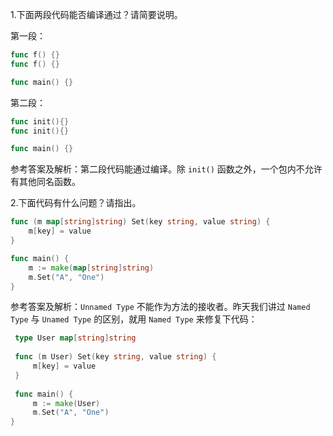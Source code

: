 1.下面两段代码能否编译通过？请简要说明。

第一段：

```go
func f() {}
func f() {}

func main() {}
```

第二段：

```go
func init(){}
func init(){}

func main() {}
```

参考答案及解析：第二段代码能通过编译。除 `init()` 函数之外，一个包内不允许有其他同名函数。

2.下面代码有什么问题？请指出。

```go
func (m map[string]string) Set(key string, value string) {
    m[key] = value
}

func main() {
    m := make(map[string]string)
    m.Set("A", "One")
}
```

参考答案及解析：`Unnamed Type` 不能作为方法的接收者。昨天我们讲过 `Named Type` 与 `Unamed Type` 的区别，就用 `Named Type` 来修复下代码：

```go
 type User map[string]string
 
 func (m User) Set(key string, value string) {
     m[key] = value
 }
 
 func main() {
     m := make(User)
     m.Set("A", "One")
}
```

